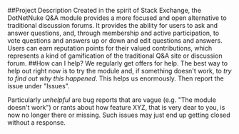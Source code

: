 ##Project Description
Created in the spirit of Stack Exchange, the DotNetNuke Q&A module provides a more focused and open alternative to traditional discussion forums. It provides the ability for users to ask and answer questions, and, through membership and active participation, to vote questions and answers up or down and edit questions and answers. Users can earn reputation points for their valued contributions, which represents a kind of gamification of the traditional Q&A site or discussion forum. 
##How can I help?
We regularly get offers for help. The best way to help out right now is to try the module and, if something doesn't work, to *try to find out why this happened*. This helps us enormously. Then report the issue under "Issues".

Particularly _unhelpful_ are bug reports that are vague (e.g. "The module doesn't work") or rants about how feature XYZ, that is very dear to you, is now no longer there or missing. Such issues may just end up getting closed without a response.
